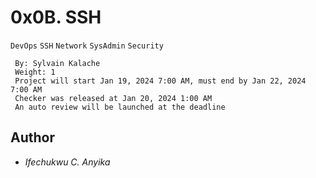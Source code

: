 # 0x0B. SSH
  `DevOps` `SSH` `Network` `SysAdmin` `Security`
```
 By: Sylvain Kalache
 Weight: 1
 Project will start Jan 19, 2024 7:00 AM, must end by Jan 22, 2024 7:00 AM
 Checker was released at Jan 20, 2024 1:00 AM
 An auto review will be launched at the deadline
```

## Author
* _Ifechukwu C. Anyika_
